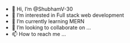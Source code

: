 - 👋 Hi, I’m @ShubhamV-30
- 👀 I’m interested in Full stack web development
- 🌱 I’m currently learning MERN
- 💞️ I’m looking to collaborate on ...
- 📫 How to reach me ...

<!---
ShubhamV-30/ShubhamV-30 is a ✨ special ✨ repository because its `README.md` (this file) appears on your GitHub profile.
You can click the Preview link to take a look at your changes.
--->
